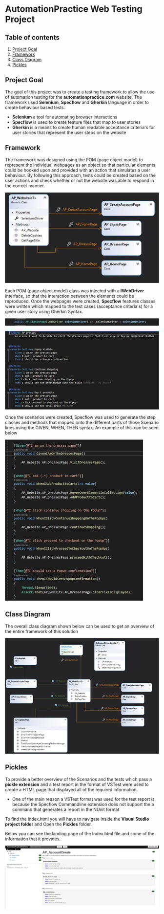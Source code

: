 # AutomationPractice Web Testing Project
## Table of contents

1. [Project Goal](#Project-Goal)
2. [Framework](#Framework)
3. [Class Diagram](#Class-Diagram)
4. [Pickles](#Pickles)

## Project Goal

The goal of this project was to create a testing framework to allow the use of automation testing for the **automationpractice.com** website. The framework used **Selenium**, **Specflow** and **Gherkin** language in order to create behaviour based tests. 

* **Selenium** a tool for automating browser interactions
* **Specflow** is used to create feature files that map to user stories
* **Gherkin** is a means to create human readable acceptance criteria's for user stories that represent the user steps on the website

## Framework

The framework was designed using the POM (page object model) to represent the individual webpages as an object so that particular elements could be hooked upon and provided with an action that simulates a user behaviour. By following this approach, tests could be created based on the user actions and check whether or not the website was able to respond in the correct manner. 

![POMs](https://github.com/sarkerJ/AutomationPractice_TestingProject/blob/main/Images/POMs.JPG)

Each POM (page object model) class was injected with a **IWebDriver** interface, so that the interaction between the elements could be reproduced. Once the webpages were created, **Specflow** features classes were written which mapped to the test cases (acceptance criteria's) for a given user story using Gherkin Syntax.  

![DependencyInjection](https://github.com/sarkerJ/AutomationPractice_TestingProject/blob/main/Images/Dependency%20injection.JPG)

![gherkinScenarios](https://github.com/sarkerJ/AutomationPractice_TestingProject/blob/main/Images/Gherkin%20scenarios.JPG)

Once the scenarios were created, Specflow was used to generate the step classes and methods that mapped onto the different parts of those Scenario lines using the GIVEN, WHEN, THEN syntax. An example of this can be seen below

![stepclass](https://github.com/sarkerJ/AutomationPractice_TestingProject/blob/main/Images/stepclass.JPG)

## Class Diagram

The overall class diagram shown below can be used to get an overview of the entire framework of this solution

![classdiagram](https://github.com/sarkerJ/AutomationPractice_TestingProject/blob/main/Images/classdiagram.JPG)

## Pickles

To provide a better overview of the Scenarios and the tests which pass a **pickle extension** and a test report in the format of VSTest were used to create a HTML page that displayed all of the required information.

* One of the main reason a VSTest format was used for the test report is because the Specflow Commandline extension does not support the a command that generates a report in the NUnit format

To find the index.html  you will have to navigate inside the **Visual Studio project folder** and Open the **Pickles** folder. 

Below you can see the landing page of the Index.html file and some of the information that it provides.

![pickleshomepage](https://github.com/sarkerJ/AutomationPractice_TestingProject/blob/main/Images/Pickles%20webpage.JPG)